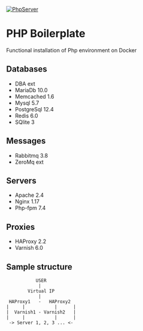 [![PhpServer](https://github.com/cylmat/phpserver/actions/workflows/main.yml/badge.svg)](https://github.com/cylmat/phpserver/actions/workflows/main.yml)

PHP Boilerplate
===
Functional installation of Php environment on Docker

Databases
---------
* DBA ext
* MariaDb 10.0
* Memcached 1.6
* Mysql 5.7
* PostgreSql 12.4
* Redis 6.0
* SQlite 3

Messages
--------
* Rabbitmq 3.8
* ZeroMq ext

Servers
-------
* Apache 2.4
* Nginx 1.17
* Php-fpm 7.4

## Proxies
* HAProxy 2.2
* Varnish 6.0

## Sample structure
               USER
                |
            Virtual IP
                |
     HAProxy1   -   HAProxy2 
    |     |           |      |
    |  Varnish1 - Varnish2   |
    |     |           |      |
     -> Server 1, 2, 3 ... <-